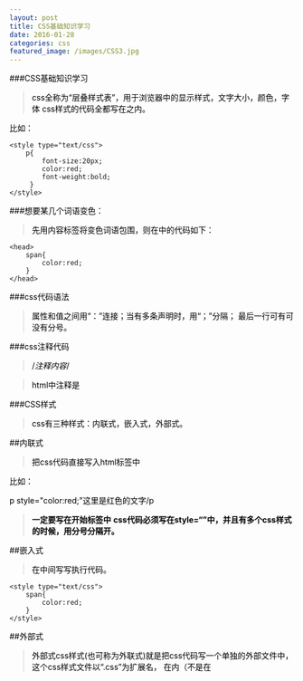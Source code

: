 ```yaml
---
layout: post
title: CSS基础知识学习
date: 2016-01-28
categories: css
featured_image: /images/CSS3.jpg
---
```


###CSS基础知识学习

>css全称为“层叠样式表”，用于浏览器中的显示样式，文字大小，颜色，字体
>css样式的代码全都写在<head></head>之内。

比如：

	<style type="text/css">
		p{
			font-size:20px;
			color:red;
			font-weight:bold;
		 }
	</style>
	
###想要某几个词语变色：

>先用<span>内容</span>标签将变色词语包围，则在<head>中的代码如下：

	<head>
		span{
			color:red;
		}
	</head>
	
###css代码语法

>属性和值之间用“：”连接；当有多条声明时，用“；”分隔；
>最后一行可有可没有分号。

###css注释代码

>/*注释内容*/

>html中注释是<!--注释内容-->

###CSS样式

>css有三种样式：内联式，嵌入式，外部式。

##内联式

>把css代码直接写入html标签中

比如：

p style="color:red;"这里是红色的文字/p

><b>一定要写在开始标签中</b>
><b>css代码必须写在style=“”中，并且有多个css样式的时候，用分号分隔开。</b>

##嵌入式

>在<head></head>中间写<style></style>写执行代码。

	<style type="text/css">
		span{
			color:red;
		}
	</style>
	
##外部式

>外部式css样式(也可称为外联式)就是把css代码写一个单独的外部文件中，这个css样式文件以“.css”为扩展名，
>在<head>内（不是在<style>标签内)使用<link>标签将css样式文件链接到HTML文件内，如下面代码：<link href="base.css" rel="stylesheet" type="text/css" />
><b>1、css样式文件名称以有意义的英文字母命名，如 main.css。</b>
><b>2、rel="stylesheet" type="text/css" 是固定写法不可修改。</b>
><b>3、<link>标签位置一般写在<head>标签之内。</b>

##三种方法的优先级

>内联式>嵌入式>外部式。总结来说就是就近原则。
><b>嵌入式的优先级要高于外部式的前提是：嵌入式的css样式代码必须在外部式的后面，相当于覆盖。</b>

###选择器

>每一条css样式声明都是由两部分组成：

	选择器{
		样式；	
	}

>选择器指明了样式的作用对象。

##标签选择器

>html,body,p,h1,img>

##类选择器

>.类选择器{css样式代码；}
><b>1、英文圆点开头</b>
><b>2、其中类选器名称可以任意起名（但不要起中文噢）</b>

##ID选择器

>1为标签设置id="ID名称"，而不是class="类名称"。
>2、 ID选择符的前面是井号（#）号，而不是英文圆点（.）。


##类和ID选择器的区别

>相同点：可以应用于任何元素
>
>1、 ID选择器只能在文档中使用一次。与类选择器不同，在一个HTML文档中，ID选择器只能使用一次，而且仅一次。而类选择器可以使用多次。
>
><b>Right：</b>
><p>三年级时，我还是一个span class="stress"胆小如鼠/span的小女孩，上课从来不敢回答老师提出的问题，生怕回答错了老师会批评我。就一直没有这个span class="stress"勇气/span来回答老师提出的问题。</p>
><b>Wrong：</b>
><p>三年级时，我还是一个span id="stress"胆小如鼠/span的小女孩，上课从来不敢回答老师提出的问题，生怕回答错了老师会批评我。就一直没有这个span id="stress"勇气/span来回答老师提出的问题。</p>
>
>2、 可以使用类选择器词列表方法为一个元素同时设置多个样式。我们可以为一个元素同时设多个样式，但只可以用类选择器的方法实现，ID选择器是不可以的（不能使用 ID 词列表）。
><b>Right：</b>

	.stress{
		color:red;
			}
	.bigsize{
		font-size:25px;
			}
			
><p>到了span class="stress bigsize"三年级/span下学期时，我们班上了一节公开课...</p>
>上面代码的作用是为“三年级”三个文字设置文本颜色为红色并且字号为25px。
><b>Wrong：</b>

	#stressid{
			color:red;
			}
	#bigsizeid{
			font-size:25px;
			}
			
><p>到了span id="stressid bigsizeid"三年级/span下学期时，我们班上了一节公开课...</p>
>上面代码不可以实现为“三年级”三个文字设置文本颜色为红色并且字号为25px的作用

##子选择器

>即大于符号（>）只作用于选择指定标签的第一代子元素
>
>.food>li{border:1px solid red;}
>
>会使class名为food下的子元素li加入红色实线边框，只对第一级标签起作用。

##后代选择器

>后代选择器是加入空格，用于选择指定标签元素下的后代元素。

##通用选择器

>用（*）指定，作用于所有的标签元素。

##伪类选择符

>允许给html不存在的标签设置样式，如鼠标滑过的状态：
>
>a:hover{color:red;}

##分组选择符(,)

>为html中多个标签元素设置同一个样式
>
>h1,span{color:red;}
>
>将h1,span标签同时设置字体颜色为红色。

##继承

>继承是一种规则，允许样式不仅应用于某个特定的html标签元素，而且应用于后代。

##特殊性

>权值的规则：
>
>标签：1；类选择符：10；ID选择符：100；谁的权值高，就用谁。
>
><b>注意：还有一个权值比较特殊--继承也有权值但很低，有的文献提出它只有0.1，所以可以理解为继承的权值最低。</b>

##层叠

>在html中对于同一元素可以有多个css样式，当有相同权重的样式存在，会根据这些样式的前后顺序，处于最后面的css样式被应用。

	p{color:red;}
	p{color:green;}
	p{color:pink;}
	
>前两个被覆盖，则字为粉红色。

##重要性(!important)

	p{color:red!important;}
	p{color:black;}
	p{color:gry;}
	
>p段落的文字是红色。
>
><b>!important放在分号之前。</b>

###文字排版-字体

	body{font-family:"宋体";}
	body{font-family:"Microsoft Yahei";}
	
##文字字号颜色

>body{font-size:16px;color:#666;}

##粗体

	body{font-weight:bold;}
	body{font-weight:normal;}
	
##斜体

	body{font-style:italic;}
	
##下划线

	p{text-decoration:underline;}
	
##删除线

	p{text-decoration:line-though;}
	
###段落排版

>缩进：p{text-indent:2em;}
>
>行高：p{line-height:2em;}
>
>字间距（中文/字母）：letter-spacing(<b>若此用于英文单词，那么是字母与字母之间的距离</b>)
>
>单词间距：word-spacing,h1{word-spacing:20px;}
>
>对齐：text-align

	h1{text-align:center;}居中
	h1{text-align:left;}居左
	h1{text-align:right;}居右

###块状元素

>所有的块状元素：div、p、h1...h6、ol、ul、dl、table、address、blockquote 、for
>块级元素特点：
>-1、 每个块级元素都从新的一行开始，并且其后的元素也另起一行。（真霸道，一个块级元素独占一行）
>-2、 元素的高度、宽度、行高以及顶和底边距都可设置。
>-3、 元素宽度在不设置的情况下，是它本身父容器的100%（和父元素的宽度一致），除非设定一个宽度

###内联元素

>a、span、br、i、em、strong、label、q、var、cite、code
>
>内联元素特点：
>- 和其他元素都在一行上；
>- 元素的高度、宽度及顶部和底部边距不可设置；
>- 元素的宽度就是它包含的文字或图片的宽度，不可改变。

###内联块状元素

>img、input
>
>内联块状元素 元素特点：
>- 1、 和其他元素都在一行上；
>- 2、 元素的高度、宽度、行高以及顶和底边距都可设置。

###ENDING

